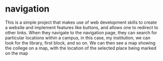 # navigation
This is a simple project that makes use of web development skills to create a website and implement features like buttons, and allows one to redirect to other links. When they navigate to the navigation page, they can search for particular locations within a campus, in this case, my institution, we can look for the library, first block, and so on. We can then see a map showing the college on a map, with the location of the selected place being marked on the map
